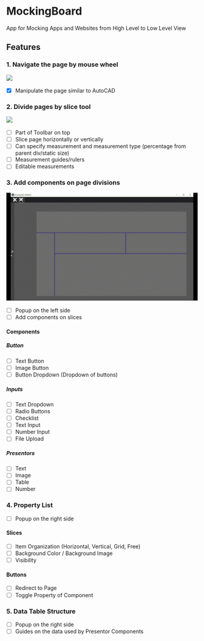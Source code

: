 # MockingBoard
App for Mocking Apps and Websites from High Level to Low Level View

## Features
### 1. Navigate the page by mouse wheel
![](https://github.com/RevyaS/MockingBoard/blob/main/Documents/Navigate.gif)
- [x] Manipulate the page similar to AutoCAD

### 2. Divide pages by slice tool
![](https://github.com/RevyaS/MockingBoard/blob/main/Documents/Slice.gif)

- [ ] Part of Toolbar on top
- [ ] Slice page horizontally or vertically
- [ ] Can specify measurement and measurement type (percentage from parent div/static size)
- [ ] Measurement guides/rulers
- [ ] Editable measurements

### 3. Add components on page divisions
![](https://github.com/RevyaS/MockingBoard/blob/main/Documents/Components.gif)

- [ ] Popup on the left side 
- [ ] Add components on slices

####  Components
##### Button
- [ ] Text Button
- [ ] Image Button
- [ ] Button Dropdown (Dropdown of buttons)

##### Inputs
- [ ] Text Dropdown
- [ ] Radio Buttons
- [ ] Checklist
- [ ] Text Input
- [ ] Number Input
- [ ] File Upload

##### Presentors
- [ ] Text
- [ ] Image
- [ ] Table
- [ ] Number

### 4. Property List
- [ ] Popup on the right side

#### Slices
- [ ] Item Organization (Horizontal, Vertical, Grid, Free)
- [ ] Background Color / Background Image
- [ ] Visibility

#### Buttons
- [ ] Redirect to Page
- [ ] Toggle Property of Component

### 5. Data Table Structure
- [ ] Popup on the right side
- [ ] Guides on the data used by Presentor Components
